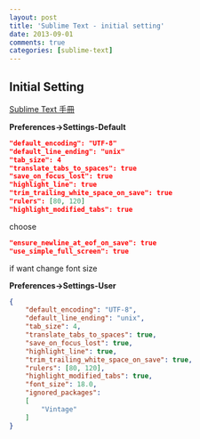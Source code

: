 ```yaml
---
layout: post
title: 'Sublime Text - initial setting'
date: 2013-09-01
comments: true
categories: [sublime-text]
---
```

## Initial Setting

[Sublime Text 手冊](http://docs.sublimetext.tw/)

**Preferences->Settings-Default**

```json
"default_encoding": "UTF-8"
"default_line_ending": "unix"
"tab_size": 4
"translate_tabs_to_spaces": true
"save_on_focus_lost": true
"highlight_line": true
"trim_trailing_white_space_on_save": true
"rulers": [80, 120]
"highlight_modified_tabs": true
```

choose

```json
"ensure_newline_at_eof_on_save": true
"use_simple_full_screen": true
```

if want change font size

**Preferences->Settings-User**

```json
{
    "default_encoding": "UTF-8",
    "default_line_ending": "unix",
    "tab_size": 4,
    "translate_tabs_to_spaces": true,
    "save_on_focus_lost": true,
    "highlight_line": true,
    "trim_trailing_white_space_on_save": true,
    "rulers": [80, 120],
    "highlight_modified_tabs": true,
    "font_size": 18.0,
    "ignored_packages":
    [
        "Vintage"
    ]
}
```

